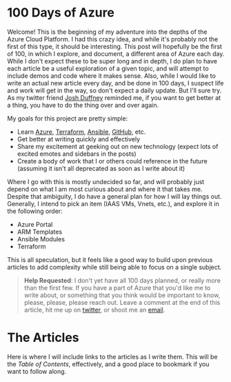 # 100 Days of Azure

Welcome!
This is the beginning of my adventure into the depths of the Azure Cloud Platform.
I had this crazy idea, and while it's probably not the first of this type, it should be interesting.
This post will hopefully be the first of 100, in which I explore, and document, a different area of Azure each day.
While I don't expect these to be super long and in depth, I do plan to have each article be a useful exploration of a given topic, and will attempt to include demos and code where it makes sense.
Also, while I would like to write an actual new article every day, and be done in 100 days, I suspect life and work will get in the way, so don't expect a daily update.  But I'll sure try.
As my twitter friend [Josh Duffney](https://twitter.com/joshduffney) reminded me, if you want to get better at a thing, you have to do the thing over and over again.



My goals for this project are pretty simple:

* Learn [Azure](https://azure.microsoft.com/en-us/), [Terraform](https://www.terraform.io/), [Ansible](https://github.com/ansible/ansible), [GitHub](https://github.com), etc.
* Get better at writing quickly and effectively
* Share my excitement at geeking out on new technology (expect lots of excited emotes and sidebars in the posts)
* Create a body of work that I or others could reference in the future (assuming it isn't all deprecated as soon as I write about it)

Where I go with this is mostly undecided so far, and will probably just depend on what I am most curious about and where it that takes me.
Despite that ambiguity, I do have a general plan for how I will lay things out.
Generally, I intend to pick an item (IAAS VMs, Vnets, etc.), and explore it in the following order:
* Azure Portal
* ARM Templates
* Ansible Modules
* Terraform

This is all speculation, but it feels like a good way to build upon previous articles to add complexity while still being able to focus on a single subject.


> **Help Requested**: I don't yet have all 100 days planned, or really more than the first few.
If you have a part of Azure that you'd like me to write about, or something that you think would be important to know, please, please, please reach out.
Leave a comment at the end of this article, hit me up on [twitter](https://twitter.com/JeremyMurrah), or shoot me an [email](murrahjm@gmail.com).


# The Articles

Here is where I will include links to the articles as I write them.
This will be the *Table of Contents*, effectively, and a good place to bookmark if you want to follow along.